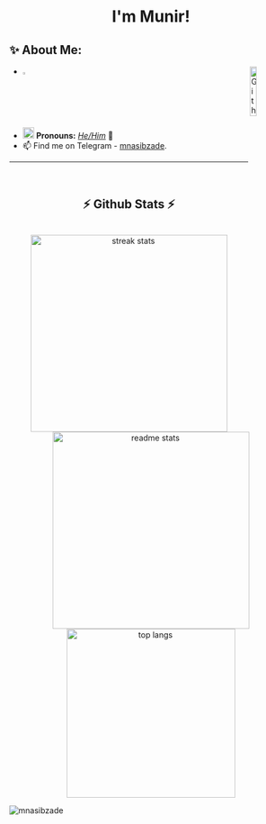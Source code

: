 <h1 align="center">I'm Munir! </h1>

## ✨ About Me:
<img width="15%" align="right" alt="Github Image" src="https://media.giphy.com/media/iIGT8Y1rOYhBpdHh1C/giphy.gif" />

-  <img width="2.5%" alt="GIF" src="https://github.com/TheDudeThatCode/TheDudeThatCode/blob/master/Assets/Developer.gif"  /> 
- <img alt="GIF" src="https://github.com/TheDudeThatCode/TheDudeThatCode/blob/master/Assets/powerup.gif" width="20px" /> **Pronouns:** [*He/Him*](https://pronoun.is/he) 🧔
- 📫 Find me on Telegram - [mnasibzade](https://t.me/mnasibzade).

<hr>

<br/>

<h2 align="center">⚡ Github Stats ⚡</h2>
<br>
<div align=center>
  <img width=350 src="https://github-readme-streak-stats-salesp07.vercel.app/?user=mnasibzade&count_private=true&theme=react&border_radius=10" alt="streak stats"/>
  <img width=350 src="https://github-readme-stats-salesp07.vercel.app/api?username=mnasibzade&count_private=true&show_icons=true&theme=react&rank_icon=github&border_radius=10" alt="readme stats" />
  <br/>
  <img width=300 align="center" src="https://github-readme-stats-salesp07.vercel.app/api/top-langs/?username=mnasibzade&hide=HTML&langs_count=8&layout=compact&theme=react&border_radius=10&size_weight=0.5&count_weight=0.5&exclude_repo=github-readme-stats" alt="top langs" />
  <p align="left"> <img src="https://komarev.com/ghpvc/?username=mnasibzade&label=Profile%20views&color=0e75b6&style=flat" alt="mnasibzade" /> </p>
</div>
